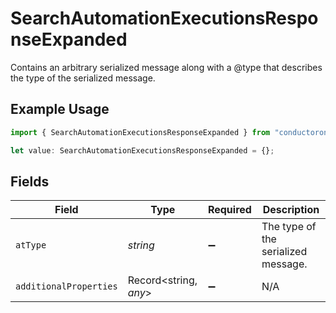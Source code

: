 # SearchAutomationExecutionsResponseExpanded

Contains an arbitrary serialized message along with a @type that describes the type of the serialized message.

## Example Usage

```typescript
import { SearchAutomationExecutionsResponseExpanded } from "conductorone-sdk-typescript/sdk/models/shared";

let value: SearchAutomationExecutionsResponseExpanded = {};
```

## Fields

| Field                               | Type                                | Required                            | Description                         |
| ----------------------------------- | ----------------------------------- | ----------------------------------- | ----------------------------------- |
| `atType`                            | *string*                            | :heavy_minus_sign:                  | The type of the serialized message. |
| `additionalProperties`              | Record<string, *any*>               | :heavy_minus_sign:                  | N/A                                 |
